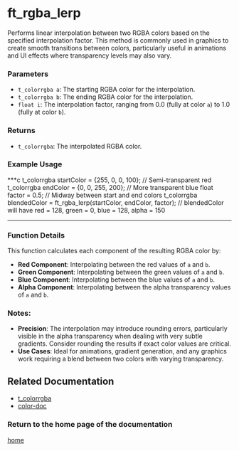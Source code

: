# ft_rgba_lerp
Performs linear interpolation between two RGBA colors based on the specified interpolation factor. This method is commonly used in graphics to create smooth transitions between colors, particularly useful in animations and UI effects where transparency levels may also vary.

### Parameters
- `t_colorrgba a`: The starting RGBA color for the interpolation.
- `t_colorrgba b`: The ending RGBA color for the interpolation.
- `float i`: The interpolation factor, ranging from 0.0 (fully at color `a`) to 1.0 (fully at color `b`).

### Returns
- `t_colorrgba`: The interpolated RGBA color.

### Example Usage
***c
t_colorrgba startColor = {255, 0, 0, 100};   // Semi-transparent red
t_colorrgba endColor = {0, 0, 255, 200};     // More transparent blue
float factor = 0.5;                          // Midway between start and end colors
t_colorrgba blendedColor = ft_rgba_lerp(startColor, endColor, factor);
// blendedColor will have red = 128, green = 0, blue = 128, alpha = 150
***

### Function Details
This function calculates each component of the resulting RGBA color by:
- **Red Component**: Interpolating between the red values of `a` and `b`.
- **Green Component**: Interpolating between the green values of `a` and `b`.
- **Blue Component**: Interpolating between the blue values of `a` and `b`.
- **Alpha Component**: Interpolating between the alpha transparency values of `a` and `b`.

### Notes:
- **Precision**: The interpolation may introduce rounding errors, particularly visible in the alpha transparency when dealing with very subtle gradients. Consider rounding the results if exact color values are critical.
- **Use Cases**: Ideal for animations, gradient generation, and any graphics work requiring a blend between two colors with varying transparency.

## Related Documentation
- [t_colorrgba](./t_colorrgba.md)
- [color-doc](../color-doc.md)

### Return to the home page of the documentation
[home](../home.md)